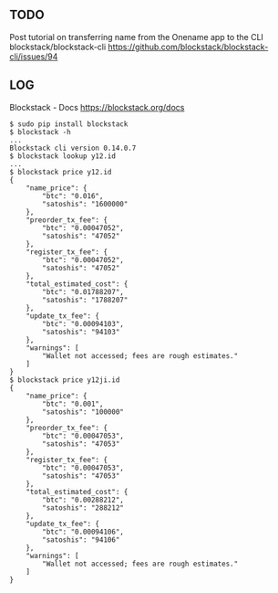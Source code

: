 ## TODO

Post tutorial on transferring name from the Onename app to the CLI blockstack/blockstack-cli
https://github.com/blockstack/blockstack-cli/issues/94

## LOG

Blockstack - Docs
https://blockstack.org/docs

```
$ sudo pip install blockstack
$ blockstack -h
...
Blockstack cli version 0.14.0.7
$ blockstack lookup y12.id
...
$ blockstack price y12.id
{
    "name_price": {
        "btc": "0.016",
        "satoshis": "1600000"
    },
    "preorder_tx_fee": {
        "btc": "0.00047052",
        "satoshis": "47052"
    },
    "register_tx_fee": {
        "btc": "0.00047052",
        "satoshis": "47052"
    },
    "total_estimated_cost": {
        "btc": "0.01788207",
        "satoshis": "1788207"
    },
    "update_tx_fee": {
        "btc": "0.00094103",
        "satoshis": "94103"
    },
    "warnings": [
        "Wallet not accessed; fees are rough estimates."
    ]
}
$ blockstack price y12ji.id
{
    "name_price": {
        "btc": "0.001",
        "satoshis": "100000"
    },
    "preorder_tx_fee": {
        "btc": "0.00047053",
        "satoshis": "47053"
    },
    "register_tx_fee": {
        "btc": "0.00047053",
        "satoshis": "47053"
    },
    "total_estimated_cost": {
        "btc": "0.00288212",
        "satoshis": "288212"
    },
    "update_tx_fee": {
        "btc": "0.00094106",
        "satoshis": "94106"
    },
    "warnings": [
        "Wallet not accessed; fees are rough estimates."
    ]
}

```
